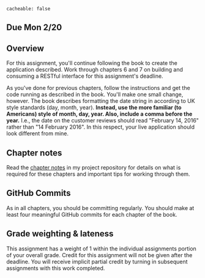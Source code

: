 ```
cacheable: false
```

## **Due Mon 2/20**

## Overview

For this assignment, you'll continue following the book to create the application described. Work through chapters 6 and 7 on building and consuming a RESTful interface for this assignment's deadline.

As you've done for previous chapters, follow the instructions and get the code running as described in the book. You'll make one small change, however. The book describes formatting the date string in according to UK style standards (day, month, year). **Instead, use the more familiar (to Americans) style of month, day, year. Also, include a comma before the year.** I.e., the date on the customer reviews should read "February 14, 2016" rather than "14 February 2016". In this respect, your live application should look different from mine.

## Chapter notes

Read the [chapter notes](https://github.com/UPS-CSCI240-S17/TonyMullen#chapter-7) in my project repository for details on what is required for these chapters and important tips for working through them.

## GitHub Commits

As in all chapters, you should be committing regularly. You should make at least four meaningful GitHub commits for each chapter of the book.

## Grade weighting & lateness

This assignment has a weight of 1 within the individual assignments portion of your overall grade. Credit for this assignment will not be given after the deadline. You will receive implicit partial credit by turning in subsequent assignments with this work completed.  
